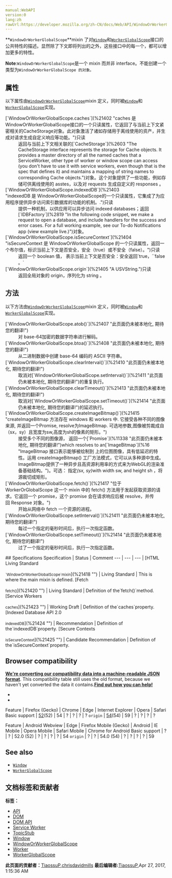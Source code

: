 ```yaml
---
manual:WebAPI
version:0
lang:zh
rawUrl:https://developer.mozilla.org/zh-CN/docs/Web/API/WindowOrWorkerGlobalScope
---
```






**`WindowOrWorkerGlobalScope`**mixin 了对[`Window`](%3310 "The window object represents a window containing a DOM document; the document property points to the DOM document loaded in that window.")和[`WorkerGlobalScope`](%3315 "The WorkerGlobalScope interface of the Web Workers API is an interface representing the scope of any worker. Workers have no browsing context; this scope contains the information usually conveyed by Window objects — in this case event handlers, the console or the associated WorkerNavigator object. Each WorkerGlobalScope has its own event loop.")接口的公共特性的描述。显然除了下文即将列出的之外，这些接口中的每一个，都可以增加更多的特性。



**Note**:`WindowOrWorkerGlobalScope`是一个 mixin 而并非 interface。不能创建一个类型为`WindowOrWorkerGlobalScope 的对象。`



## 属性<a name="属性"></a>


以下属性由[`WindowOrWorkerGlobalScope`](%3313 "WindowOrWorkerGlobalScope mixin 了对 Window 和WorkerGlobalScope 接口的公共特性的描述。显然除了下文即将列出的之外，这些接口中的每一个，都可以增加更多的特性。")mixin 定义，同时被[`Window`](%3310 "The window object represents a window containing a DOM document; the document property points to the DOM document loaded in that window.")和[`WorkerGlobalScope`](%3315 "The WorkerGlobalScope interface of the Web Workers API is an interface representing the scope of any worker. Workers have no browsing context; this scope contains the information usually conveyed by Window objects — in this case event handlers, the console or the associated WorkerNavigator object. Each WorkerGlobalScope has its own event loop.")实现。

<dl><dt id=''>[`WindowOrWorkerGlobalScope.caches`](%21402 "caches 是WindowOrWorkerGlobalScope接口的一个只读属性，它返回了与当前上下文紧密相关的CacheStorage对象。此对象激活了诸如存储用于离线使用的资产，并生成对请求生成自定义响应等功能。")只读</dt><dd>返回与当前上下文相关联的[`CacheStorage`](%2603 "The CacheStorage interface represents the storage for Cache objects. It provides a master directory of all the named caches that a ServiceWorker, other type of worker or window scope can access (you don't have to use it with service workers, even though that is the spec that defines it) and maintains a mapping of string names to corresponding Cache objects.")对象。这个对象提供了一些功能，例如存储可供离线使用的 asstes，以及对 requests 生成自定义的 responses 。</dd><dt id=''>[`WindowOrWorkerGlobalScope.indexedDB`](%21403 "indexedDB 是 WindowOrWorkerGlobalScope的一个只读属性，它集成了为应用程序提供异步访问索引数据库的功能的机制。.")只读</dt><dd>提供一种机制，以供应用可以异步访问 indexed databases；返回[`IDBFactory`](%2819 "In the following code snippet, we make a request to open a database, and include handlers for the success and error cases. For a full working example, see our To-do Notifications app (view example live.)")对象。</dd><dt id=''>[`WindowOrWorkerGlobalScope.isSecureContext`](%21404 "isSecureContext 是 WindowOrWorkerGlobalScope 的一个只读属性，返回一个布尔值，标识当前上下文是否安全，安全（true）或不安全（false）。")只读</dt><dd>返回一个 boolean 值， 表示当前上下文是否安全：安全返回`true，``false 。`</dd><dt id=''>[`WindowOrWorkerGlobalScope.origin`](%21405 "A USVString.")只读</dt><dd>返回全局对象的 origin，序列化为 string 。</dd></dl>

## 方法<a name="方法"></a>


以下方法由[`WindowOrWorkerGlobalScope`](%3313 "WindowOrWorkerGlobalScope mixin 了对 Window 和WorkerGlobalScope 接口的公共特性的描述。显然除了下文即将列出的之外，这些接口中的每一个，都可以增加更多的特性。")mixin 定义，同时被[`Window`](%3310 "The window object represents a window containing a DOM document; the document property points to the DOM document loaded in that window.")和[`WorkerGlobalScope`](%3315 "The WorkerGlobalScope interface of the Web Workers API is an interface representing the scope of any worker. Workers have no browsing context; this scope contains the information usually conveyed by Window objects — in this case event handlers, the console or the associated WorkerNavigator object. Each WorkerGlobalScope has its own event loop.")实现。

<dl><dt id=''>[`WindowOrWorkerGlobalScope.atob()`](%21407 "此页面仍未被本地化, 期待您的翻译!")</dt><dd>对 base-64加密的数据字符串进行解码。</dd><dt id=''>[`WindowOrWorkerGlobalScope.btoa()`](%21408 "此页面仍未被本地化, 期待您的翻译!")</dt><dd>从二进制数据中创建 base-64 编码的 ASCII 字符串。</dd><dt id=''>[`WindowOrWorkerGlobalScope.clearInterval()`](%21410 "此页面仍未被本地化, 期待您的翻译!")</dt><dd>取消对[`WindowOrWorkerGlobalScope.setInterval()`](%21411 "此页面仍未被本地化, 期待您的翻译!")的重复执行。</dd><dt id=''>[`WindowOrWorkerGlobalScope.clearTimeout()`](%21413 "此页面仍未被本地化, 期待您的翻译!")</dt><dd>取消对[`WindowOrWorkerGlobalScope.setTimeout()`](%21414 "此页面仍未被本地化, 期待您的翻译!")的延迟执行。</dd><dt id=''>[`WindowOrWorkerGlobalScope.createImageBitmap()`](%21415 "createImageBitmap 方法存在 windows 和 workers 中. 它接受各种不同的图像来源, 并返回一个Promise, resolve为ImageBitmap. 可选地参数,图像被剪裁成自（sx，sy）且宽度为sw,高度为sh的像素的矩形。")</dt><dd>接受多个不同的图像源， 返回一个[`Promise`](%11338 "此页面仍未被本地化, 期待您的翻译!")which resolves to an[`ImageBitmap`](%16 "ImageBitmap 接口表示能够被绘制到 <canvas> 上的位图图像，具有低延迟的特性。运用 createImageBitmap() 工厂方法模式，它可以从多种源中生成。 ImageBitmap提供了一种异步且高资源利用率的方式来为WebGL的渲染准备基础结构。")。可选： 指定<em>(sx, sy)</em>with width sw, and height sh ，将源裁切成矩形。</dd><dt id=''>[`WindowOrWorkerGlobalScope.fetch()`](%21417 "位于 WorkerOrGlobalScope 这一个 mixin 中的 fetch() 方法用于发起获取资源的请求。它返回一个 promise，这个 promise 会在请求响应后被 resolve，并传回 Response 对象。")</dt><dd>开始从网络中 fetch 一个资源的进程。</dd><dt id=''>[`WindowOrWorkerGlobalScope.setInterval()`](%21411 "此页面仍未被本地化, 期待您的翻译!")</dt><dd>每过一个指定的毫秒时间后，执行一次指定函数。</dd><dt id=''>[`WindowOrWorkerGlobalScope.setTimeout()`](%21414 "此页面仍未被本地化, 期待您的翻译!")</dt><dd>过了一个指定的毫秒时间后，执行一次指定函数。</dd></dl>
## Specifications<a name="Specifications"></a>
Specification | Status | Comment 
 ---  |  ---  |  ---  | 
[HTML Living Standard<br></br><small>`WindowOrWorkerGlobalScope`mixin</small>](%21418 "") | Living Standard | This is where the main mixin is defined. 
[Fetch<br></br><small>fetch()</small>](%21420 "") | Living Standard | Definition of the`fetch()`method. 
[Service Workers<br></br><small>caches</small>](%21423 "") | Working Draft | Definition of the`caches`property. 
[Indexed Database API 2.0<br></br><small>indexedDB</small>](%21424 "") | Recommendation | Definition of the`indexedDB`property. 
[Secure Contexts<br></br><small>isSecureContext</small>](%21425 "") | Candidate Recommendation | Definition of the`isSecureContext`property. 


## Browser compatibility<a name="Browser_compatibility"></a>


**[We&#39;re converting our compatibility data into a machine-readable JSON format](%3344 "")**. This compatibility table still uses the old format, because we haven&#39;t yet converted the data it contains.**[Find out how you can help!](%3392 "")**


* 
* 

Feature | Firefox (Gecko) | Chrome | Edge | Internet Explorer | Opera | Safari 
Basic support | [52](%4033 "Released on 2017-03-07.")(52) | 54 | ? | ? | ? | ? 
`origin` | [54](%4879 "Released on 2017-06-13.")(54) | 59 | ? | ? | ? | ? 

Feature | Android Webview | Edge | Firefox Mobile (Gecko) | Android | IE Mobile | Opera Mobile | Safari Mobile | Chrome for Android 
Basic support | ? | ? | 52.0 (52) | ? | ? | ? | ? | 54 
`origin` | ? | ? | 54.0 (54) | ? | ? | ? | ? | 59 


## See also<a name="See_also"></a>

* [`Window`](%3310 "The window object represents a window containing a DOM document; the document property points to the DOM document loaded in that window.")
* [`WorkerGlobalScope`](%3315 "The WorkerGlobalScope interface of the Web Workers API is an interface representing the scope of any worker. Workers have no browsing context; this scope contains the information usually conveyed by Window objects — in this case event handlers, the console or the associated WorkerNavigator object. Each WorkerGlobalScope has its own event loop.")



## 文档标签和贡献者
**标签：**
* [API](%50 "")
* [DOM](%456 "")
* [DOM API](%21436 "")
* [Service Worker](%18483 "")
* [TopicStub](%4037 "")
* [Window](%21437 "")
* [WindowOrWorkerGlobalScope](%21438 "")
* [Worker](%18578 "")
* [WorkerGlobalScope](%21439 "")

**此页面的贡献者：**[TiaossuP](%21440 ""),[chrisdavidmills](%3495 "")
**最后编辑者:**[TiaossuP](%21440 ""),<time>Apr 27, 2017, 1:15:36 AM</time>


